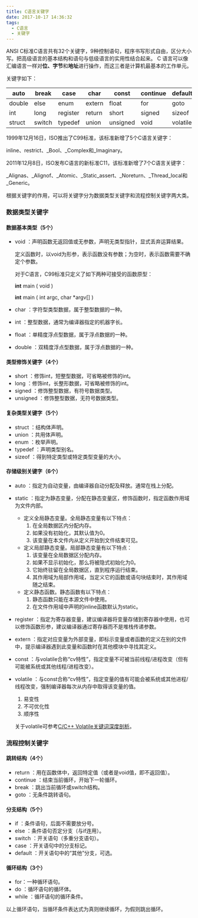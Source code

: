```yaml
---
title: C语言关键字
date: 2017-10-17 14:36:32
tags:
  - C语言
  - 关键字
---
```


ANSI C标准C语言共有32个关键字，9种控制语句，程序书写形式自由，区分大小写。把高级语言的基本结构和语句与低级语言的实用性结合起来。 C 语言可以像汇编语言一样对**位、字节**和**地址**进行操作，而这三者是计算机最基本的工作单元。

关键字如下：

| auto   | break  | case     | char   | const    | continue | default  | do     |
| ------ | ------ | -------- | ------ | -------- | -------- | -------- | ------ |
| double | else   | enum     | extern | float    | for      | goto     | if     |
| int    | long   | register | return | short    | signed   | sizeof   | static |
| struct | switch | typedef  | union  | unsigned | void     | volatile | while  |

1999年12月16日，ISO推出了C99标准，该标准新增了5个C语言关键字：

inline、restrict、\_Bool、\_Complex和\_Imaginary。

2011年12月8日，ISO发布C语言的新标准C11，该标准新增了7个C语言关键字：

\_Alignas、\_Alignof、\_Atomic、\_Static_assert、\_Noreturn、\_Thread_local和_Generic。

根据关键字的作用，可以将关键字分为数据类型关键字和流程控制关键字两大类。

### 数据类型关键字

#### 数据基本类型（5个）

- void ：声明函数无返回值或无参数，声明无类型指针，显式丢弃运算结果。

  定义函数时，以void为形参，表示函数没有参数；为空时，表示函数需要不确定个参数。

  对于C语言，C99标准只定义了如下两种可接受的函数原型：

  **int** main ( void )

  **int** main ( int argc, char *argv[] )

- char ：字符型类型数据，属于整型数据的一种。

- int ：整型数据，通常为编译器指定的机器字长。

- float ：单精度浮点型数据，属于浮点数据的一种。

- double ：双精度浮点型数据，属于浮点数据的一种。

#### 类型修饰关键字（4个）

- short ：修饰int，短整型数据，可省略被修饰的int。
- long ：修饰int，长整形数据，可省略被修饰的int。
- signed ：修饰整型数据，有符号数据类型。
- unsigned ：修饰整型数据，无符号数据类型。

#### 复杂类型关键字（5个）

- struct ：结构体声明。
- union ：共用体声明。
- enum ：枚举声明。
- typedef ：声明类型别名。
- sizeof ：得到特定类型或特定类型变量的大小。

#### 存储级别关键字（6个）

- auto ：指定为自动变量，由编译器自动分配及释放。通常在栈上分配。

- static ：指定为静态变量，分配在静态变量区，修饰函数时，指定函数作用域为文件内部。

  - 定义全局静态变量。全局静态变量有以下特点：
    1. 在全局数据区内分配内存。
    2. 如果没有初始化，其默认值为0。
    3. 该变量在本文件内从定义开始到文件结束可见。
  - 定义局部静态变量。局部静态变量有以下特点：
    1. 该变量在全局数据区分配内存。
    2. 如果不显示初始化，那么将被隐式初始化为0。
    3. 它始终驻留在全局数据区，直到程序运行结束。
    4. 其作用域为局部作用域，当定义它的函数或语句块结束时，其作用域随之结束。
  - 定义静态函数。静态函数有以下特点：
    1. 静态函数只能在本源文件中使用。
    2. 在文件作用域中声明的inline函数默认为static。

- register ：指定为寄存器变量，建议编译器将变量存储到寄存器中使用，也可以修饰函数形参，建议编译器通过寄存器而不是堆栈传递参数。

- extern ：指定对应变量为外部变量，即标示变量或者函数的定义在别的文件中，提示编译器遇到此变量和函数时在其他模块中寻找其定义。

- const ：与volatile合称“cv特性”，指定变量不可被当前线程/进程改变（但有可能被系统或其他线程/进程改变）。

- volatile ：与const合称“cv特性”，指定变量的值有可能会被系统或其他进程/线程改变，强制编译器每次从内存中取得该变量的值。

  1. 易变性
  2. 不可优化性
  3. 顺序性

  关于volatile可参考[C/C++ Volatile关键词深度剖析](http://blog.csdn.net/c359719435/article/details/51490060)。

### 流程控制关键字

#### 跳转结构（4个）

- return ：用在函数体中，返回特定值（或者是void值，即不返回值）。
- continue ：结束当前循环，开始下一轮循环。
- break ：跳出当前循环或switch结构。
- goto ：无条件跳转语句。

#### 分支结构（5个）

- if ：条件语句，后面不需要放分号。
- else ：条件语句否定分支（与if连用）。
- switch ：开关语句（多重分支语句）。
- case ：开关语句中的分支标记。
- default ：开关语句中的“其他”分支，可选。

#### 循环结构（3个）

- for：一种循环语句。
- do ：循环语句的循环体。
- while ：循环语句的循环条件。

以上循环语句，当循环条件表达式为真则继续循环，为假则跳出循环。